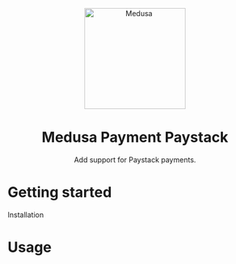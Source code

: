 <div align="center">
  <p align="center">
    <img alt="Medusa" src="https://uploads-ssl.webflow.com/61fba9f6deac297b7b22017d/62000006ce573a706c92546c_logo.svg" width="200" />
  </p>
  <h1>Medusa Payment Paystack</h1>
  <p>Add support for Paystack payments.</p>
</div>

# Getting started

Installation

# Usage
